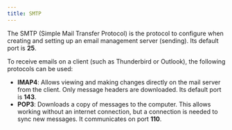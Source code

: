 ```yaml
---
title: SMTP
---
```



The SMTP (Simple Mail Transfer Protocol) is the protocol to configure when creating and setting up an email management server (sending). Its default port is **25**.

To receive emails on a client (such as Thunderbird or Outlook), the following protocols can be used:

- **IMAP4**: Allows viewing and making changes directly on the mail server from the client. Only message headers are downloaded. Its default port is **143**.
- **POP3**: Downloads a copy of messages to the computer. This allows working without an internet connection, but a connection is needed to sync new messages. It communicates on port **110**.
